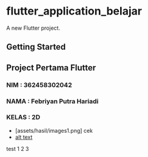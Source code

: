 # flutter_application_belajar

A new Flutter project.

## Getting Started


## Project Pertama Flutter 

### NIM : 362458302042
### NAMA : Febriyan Putra Hariadi
### KELAS : 2D


- [assets/hasil/images1.png]
cek
 - [alt text](assets/hasil/images2.png)

test 1 2 3